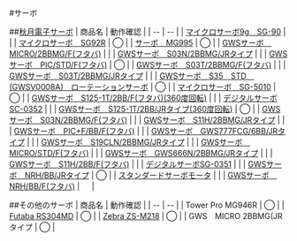 #サーボ

##[秋月電子サーボ](http://akizukidenshi.com/catalog/c/cservo/)
| 商品名 | 動作確認 |
| -- | -- |
| [マイクロサーボ9g　SG-90](http://akizukidenshi.com/catalog/g/gM-08761/) |  |
| [マイクロサーボ　SG92R](http://akizukidenshi.com/catalog/g/gM-08914/) | ◯ |
| [サーボ　MG995](http://akizukidenshi.com/catalog/g/gM-08915/) | ◯ |
| [GWSサーボ　MICRO/2BBMG/F(フタバ)](http://akizukidenshi.com/catalog/g/gM-01908/) |  |
| [GWSサーボ　S03N/2BBMG/JRタイプ](http://akizukidenshi.com/catalog/g/gM-01793/) |  |
| [GWSサーボ　PIC/STD/F(フタバ)](http://akizukidenshi.com/catalog/g/gM-01905/) | ◯ |
| [GWSサーボ　S03T/2BBMG/F(フタバ)](http://akizukidenshi.com/catalog/g/gM-01968/) |  |
| [GWSサーボ　S03T/2BBMG/JRタイプ](http://akizukidenshi.com/catalog/g/gM-01794/) |  |
| [GWSサーボ　S35　STD　(GWSV0008A)　ローテーションサーボ](http://akizukidenshi.com/catalog/g/gM-08305/) | ◯ |
| [マイクロサーボ　SG-5010](http://akizukidenshi.com/catalog/g/gM-08913/) | ◯ |
| [GWSサーボ　S125-1T/2BB/F(フタバ)(360度回転)](http://akizukidenshi.com/catalog/g/gM-01969/) |  |
| [デジタルサーボSC-0352](http://akizukidenshi.com/catalog/g/gM-05035/) |  |
| [GWSサーボ　S125-1T/2BB/JRタイプ(360度回転)](http://akizukidenshi.com/catalog/g/gM-01723/) | ◯ |
| [GWSサーボ　S03N/2BBMG/F(フタバ)](http://akizukidenshi.com/catalog/g/gM-01907/) |  |
| [GWSサーボ　S11H/2BBMG/JRタイプ](http://akizukidenshi.com/catalog/g/gM-01724/) |  |
| [GWSサーボ　PIC+F/BB/F(フタバ)](http://akizukidenshi.com/catalog/g/gM-01906/) |  |
| [GWSサーボ　GWS777FCG/6BB/JRタイプ](http://akizukidenshi.com/catalog/g/gM-01721/) |  |
| [GWSサーボ　S19CLN/2BBMG/JRタイプ](http://akizukidenshi.com/catalog/g/gM-01722/) |  |
| [GWSサーボ　MICRO/STD/F(フタバ)](http://akizukidenshi.com/catalog/g/gM-01909/) |  |
| [GWSサーボ　GWS666N/2BBMG/JRタイプ](http://akizukidenshi.com/catalog/g/gM-01792/) |  |
| [GWSサーボ　S11H/2BB/F(フタバ)](http://akizukidenshi.com/catalog/g/gM-01911/) |  |
| [デジタルサーボSG-0351](http://akizukidenshi.com/catalog/g/gM-05034/) |  |
| [GWSサーボ　NRH/BB/JRタイプ](http://akizukidenshi.com/catalog/g/gM-01726/) | ◯ |
| [スタンダードサーボモータ](http://akizukidenshi.com/catalog/g/gM-06837/) |  |
| [GWSサーボ　NRH/BB/F(フタバ)](http://akizukidenshi.com/catalog/g/gM-01910/) | 　 |


##その他のサーボ
| 商品名 | 動作確認 |
| -- | -- |
| Tower Pro MG946R | ◯ |
| [Futaba RS304MD](https://www.vstone.co.jp/robotshop/index.php?main_page=product_info&products_id=2685) | ◯ |
| [Zebra ZS-M218](http://www.hitecrcd.co.jp/RC/zebra_servo/index.htm#2) | ◯ |
| GWS　MICRO 2BBMG(JRタイプ | ◯ |

